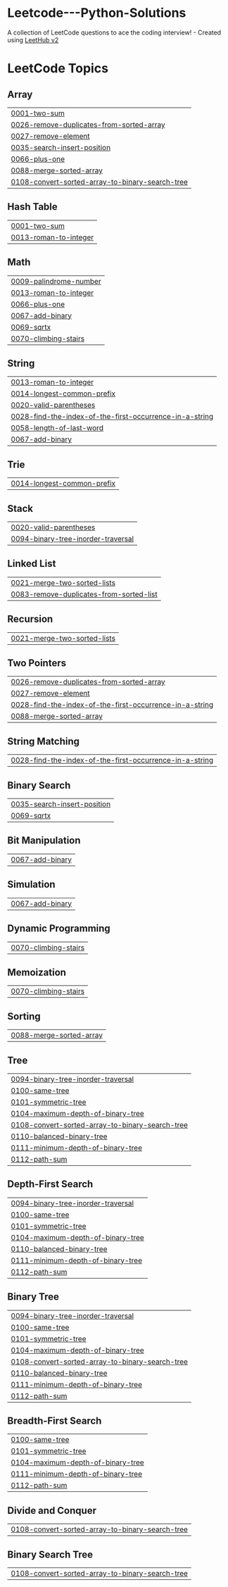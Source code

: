 # Leetcode---Python-Solutions
A collection of LeetCode questions to ace the coding interview! - Created using [LeetHub v2](https://github.com/arunbhardwaj/LeetHub-2.0)

<!---LeetCode Topics Start-->
# LeetCode Topics
## Array
|  |
| ------- |
| [0001-two-sum](https://github.com/iyedzarrougui14/Leetcode---Python-Solutions/tree/master/0001-two-sum) |
| [0026-remove-duplicates-from-sorted-array](https://github.com/iyedzarrougui14/Leetcode---Python-Solutions/tree/master/0026-remove-duplicates-from-sorted-array) |
| [0027-remove-element](https://github.com/iyedzarrougui14/Leetcode---Python-Solutions/tree/master/0027-remove-element) |
| [0035-search-insert-position](https://github.com/iyedzarrougui14/Leetcode---Python-Solutions/tree/master/0035-search-insert-position) |
| [0066-plus-one](https://github.com/iyedzarrougui14/Leetcode---Python-Solutions/tree/master/0066-plus-one) |
| [0088-merge-sorted-array](https://github.com/iyedzarrougui14/Leetcode---Python-Solutions/tree/master/0088-merge-sorted-array) |
| [0108-convert-sorted-array-to-binary-search-tree](https://github.com/iyedzarrougui14/Leetcode---Python-Solutions/tree/master/0108-convert-sorted-array-to-binary-search-tree) |
## Hash Table
|  |
| ------- |
| [0001-two-sum](https://github.com/iyedzarrougui14/Leetcode---Python-Solutions/tree/master/0001-two-sum) |
| [0013-roman-to-integer](https://github.com/iyedzarrougui14/Leetcode---Python-Solutions/tree/master/0013-roman-to-integer) |
## Math
|  |
| ------- |
| [0009-palindrome-number](https://github.com/iyedzarrougui14/Leetcode---Python-Solutions/tree/master/0009-palindrome-number) |
| [0013-roman-to-integer](https://github.com/iyedzarrougui14/Leetcode---Python-Solutions/tree/master/0013-roman-to-integer) |
| [0066-plus-one](https://github.com/iyedzarrougui14/Leetcode---Python-Solutions/tree/master/0066-plus-one) |
| [0067-add-binary](https://github.com/iyedzarrougui14/Leetcode---Python-Solutions/tree/master/0067-add-binary) |
| [0069-sqrtx](https://github.com/iyedzarrougui14/Leetcode---Python-Solutions/tree/master/0069-sqrtx) |
| [0070-climbing-stairs](https://github.com/iyedzarrougui14/Leetcode---Python-Solutions/tree/master/0070-climbing-stairs) |
## String
|  |
| ------- |
| [0013-roman-to-integer](https://github.com/iyedzarrougui14/Leetcode---Python-Solutions/tree/master/0013-roman-to-integer) |
| [0014-longest-common-prefix](https://github.com/iyedzarrougui14/Leetcode---Python-Solutions/tree/master/0014-longest-common-prefix) |
| [0020-valid-parentheses](https://github.com/iyedzarrougui14/Leetcode---Python-Solutions/tree/master/0020-valid-parentheses) |
| [0028-find-the-index-of-the-first-occurrence-in-a-string](https://github.com/iyedzarrougui14/Leetcode---Python-Solutions/tree/master/0028-find-the-index-of-the-first-occurrence-in-a-string) |
| [0058-length-of-last-word](https://github.com/iyedzarrougui14/Leetcode---Python-Solutions/tree/master/0058-length-of-last-word) |
| [0067-add-binary](https://github.com/iyedzarrougui14/Leetcode---Python-Solutions/tree/master/0067-add-binary) |
## Trie
|  |
| ------- |
| [0014-longest-common-prefix](https://github.com/iyedzarrougui14/Leetcode---Python-Solutions/tree/master/0014-longest-common-prefix) |
## Stack
|  |
| ------- |
| [0020-valid-parentheses](https://github.com/iyedzarrougui14/Leetcode---Python-Solutions/tree/master/0020-valid-parentheses) |
| [0094-binary-tree-inorder-traversal](https://github.com/iyedzarrougui14/Leetcode---Python-Solutions/tree/master/0094-binary-tree-inorder-traversal) |
## Linked List
|  |
| ------- |
| [0021-merge-two-sorted-lists](https://github.com/iyedzarrougui14/Leetcode---Python-Solutions/tree/master/0021-merge-two-sorted-lists) |
| [0083-remove-duplicates-from-sorted-list](https://github.com/iyedzarrougui14/Leetcode---Python-Solutions/tree/master/0083-remove-duplicates-from-sorted-list) |
## Recursion
|  |
| ------- |
| [0021-merge-two-sorted-lists](https://github.com/iyedzarrougui14/Leetcode---Python-Solutions/tree/master/0021-merge-two-sorted-lists) |
## Two Pointers
|  |
| ------- |
| [0026-remove-duplicates-from-sorted-array](https://github.com/iyedzarrougui14/Leetcode---Python-Solutions/tree/master/0026-remove-duplicates-from-sorted-array) |
| [0027-remove-element](https://github.com/iyedzarrougui14/Leetcode---Python-Solutions/tree/master/0027-remove-element) |
| [0028-find-the-index-of-the-first-occurrence-in-a-string](https://github.com/iyedzarrougui14/Leetcode---Python-Solutions/tree/master/0028-find-the-index-of-the-first-occurrence-in-a-string) |
| [0088-merge-sorted-array](https://github.com/iyedzarrougui14/Leetcode---Python-Solutions/tree/master/0088-merge-sorted-array) |
## String Matching
|  |
| ------- |
| [0028-find-the-index-of-the-first-occurrence-in-a-string](https://github.com/iyedzarrougui14/Leetcode---Python-Solutions/tree/master/0028-find-the-index-of-the-first-occurrence-in-a-string) |
## Binary Search
|  |
| ------- |
| [0035-search-insert-position](https://github.com/iyedzarrougui14/Leetcode---Python-Solutions/tree/master/0035-search-insert-position) |
| [0069-sqrtx](https://github.com/iyedzarrougui14/Leetcode---Python-Solutions/tree/master/0069-sqrtx) |
## Bit Manipulation
|  |
| ------- |
| [0067-add-binary](https://github.com/iyedzarrougui14/Leetcode---Python-Solutions/tree/master/0067-add-binary) |
## Simulation
|  |
| ------- |
| [0067-add-binary](https://github.com/iyedzarrougui14/Leetcode---Python-Solutions/tree/master/0067-add-binary) |
## Dynamic Programming
|  |
| ------- |
| [0070-climbing-stairs](https://github.com/iyedzarrougui14/Leetcode---Python-Solutions/tree/master/0070-climbing-stairs) |
## Memoization
|  |
| ------- |
| [0070-climbing-stairs](https://github.com/iyedzarrougui14/Leetcode---Python-Solutions/tree/master/0070-climbing-stairs) |
## Sorting
|  |
| ------- |
| [0088-merge-sorted-array](https://github.com/iyedzarrougui14/Leetcode---Python-Solutions/tree/master/0088-merge-sorted-array) |
## Tree
|  |
| ------- |
| [0094-binary-tree-inorder-traversal](https://github.com/iyedzarrougui14/Leetcode---Python-Solutions/tree/master/0094-binary-tree-inorder-traversal) |
| [0100-same-tree](https://github.com/iyedzarrougui14/Leetcode---Python-Solutions/tree/master/0100-same-tree) |
| [0101-symmetric-tree](https://github.com/iyedzarrougui14/Leetcode---Python-Solutions/tree/master/0101-symmetric-tree) |
| [0104-maximum-depth-of-binary-tree](https://github.com/iyedzarrougui14/Leetcode---Python-Solutions/tree/master/0104-maximum-depth-of-binary-tree) |
| [0108-convert-sorted-array-to-binary-search-tree](https://github.com/iyedzarrougui14/Leetcode---Python-Solutions/tree/master/0108-convert-sorted-array-to-binary-search-tree) |
| [0110-balanced-binary-tree](https://github.com/iyedzarrougui14/Leetcode---Python-Solutions/tree/master/0110-balanced-binary-tree) |
| [0111-minimum-depth-of-binary-tree](https://github.com/iyedzarrougui14/Leetcode---Python-Solutions/tree/master/0111-minimum-depth-of-binary-tree) |
| [0112-path-sum](https://github.com/iyedzarrougui14/Leetcode---Python-Solutions/tree/master/0112-path-sum) |
## Depth-First Search
|  |
| ------- |
| [0094-binary-tree-inorder-traversal](https://github.com/iyedzarrougui14/Leetcode---Python-Solutions/tree/master/0094-binary-tree-inorder-traversal) |
| [0100-same-tree](https://github.com/iyedzarrougui14/Leetcode---Python-Solutions/tree/master/0100-same-tree) |
| [0101-symmetric-tree](https://github.com/iyedzarrougui14/Leetcode---Python-Solutions/tree/master/0101-symmetric-tree) |
| [0104-maximum-depth-of-binary-tree](https://github.com/iyedzarrougui14/Leetcode---Python-Solutions/tree/master/0104-maximum-depth-of-binary-tree) |
| [0110-balanced-binary-tree](https://github.com/iyedzarrougui14/Leetcode---Python-Solutions/tree/master/0110-balanced-binary-tree) |
| [0111-minimum-depth-of-binary-tree](https://github.com/iyedzarrougui14/Leetcode---Python-Solutions/tree/master/0111-minimum-depth-of-binary-tree) |
| [0112-path-sum](https://github.com/iyedzarrougui14/Leetcode---Python-Solutions/tree/master/0112-path-sum) |
## Binary Tree
|  |
| ------- |
| [0094-binary-tree-inorder-traversal](https://github.com/iyedzarrougui14/Leetcode---Python-Solutions/tree/master/0094-binary-tree-inorder-traversal) |
| [0100-same-tree](https://github.com/iyedzarrougui14/Leetcode---Python-Solutions/tree/master/0100-same-tree) |
| [0101-symmetric-tree](https://github.com/iyedzarrougui14/Leetcode---Python-Solutions/tree/master/0101-symmetric-tree) |
| [0104-maximum-depth-of-binary-tree](https://github.com/iyedzarrougui14/Leetcode---Python-Solutions/tree/master/0104-maximum-depth-of-binary-tree) |
| [0108-convert-sorted-array-to-binary-search-tree](https://github.com/iyedzarrougui14/Leetcode---Python-Solutions/tree/master/0108-convert-sorted-array-to-binary-search-tree) |
| [0110-balanced-binary-tree](https://github.com/iyedzarrougui14/Leetcode---Python-Solutions/tree/master/0110-balanced-binary-tree) |
| [0111-minimum-depth-of-binary-tree](https://github.com/iyedzarrougui14/Leetcode---Python-Solutions/tree/master/0111-minimum-depth-of-binary-tree) |
| [0112-path-sum](https://github.com/iyedzarrougui14/Leetcode---Python-Solutions/tree/master/0112-path-sum) |
## Breadth-First Search
|  |
| ------- |
| [0100-same-tree](https://github.com/iyedzarrougui14/Leetcode---Python-Solutions/tree/master/0100-same-tree) |
| [0101-symmetric-tree](https://github.com/iyedzarrougui14/Leetcode---Python-Solutions/tree/master/0101-symmetric-tree) |
| [0104-maximum-depth-of-binary-tree](https://github.com/iyedzarrougui14/Leetcode---Python-Solutions/tree/master/0104-maximum-depth-of-binary-tree) |
| [0111-minimum-depth-of-binary-tree](https://github.com/iyedzarrougui14/Leetcode---Python-Solutions/tree/master/0111-minimum-depth-of-binary-tree) |
| [0112-path-sum](https://github.com/iyedzarrougui14/Leetcode---Python-Solutions/tree/master/0112-path-sum) |
## Divide and Conquer
|  |
| ------- |
| [0108-convert-sorted-array-to-binary-search-tree](https://github.com/iyedzarrougui14/Leetcode---Python-Solutions/tree/master/0108-convert-sorted-array-to-binary-search-tree) |
## Binary Search Tree
|  |
| ------- |
| [0108-convert-sorted-array-to-binary-search-tree](https://github.com/iyedzarrougui14/Leetcode---Python-Solutions/tree/master/0108-convert-sorted-array-to-binary-search-tree) |
<!---LeetCode Topics End-->